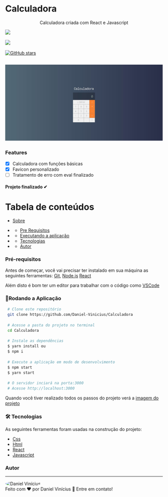 
 <h1> Calculadora </h1>
 <p id="sobre" align="center">
Calculadora criada com React e Javascript

![](https://img.shields.io/badge/license-MIT-green)

![](https://img.shields.io/badge/languege-Portuguese-yellow)

[![GitHub stars](https://img.shields.io/github/stars/Daniel-Vinicius/Webepack?color=FFF300&style=social)](https://github.com/Daniel-Vinicius/Calculadora/stargazers)


<h2 align="center">  <img alt="Imagem do Projeto" id="imagem" title="#Projeto" src="https://github.com/Daniel-Vinicius/Calculadora/blob/master/.github/Imagem.JPG" />  </h2>

### Features 
- [x] Calculadora com funções básicas
- [x] Favicon personalizado
- [ ] Tratamento de erro com eval finalizado

<h4  align="left">
Projeto finalizado ✔
</h4>

Tabela de conteúdos 
================= 
<!--ts-->
 * [Sobre](#sobre) 
 
  *  * [Pre Requisitos](#pre-requisitos)
 *  * [Executando a aplicação](#rodando)
 * * [Tecnologias](#tecnologias)
 *  * [Autor](#autor)
 <!--te-->
 
 
###  Pré-requisitos<a id="pre-requisitos"></a>

Antes de começar, você vai precisar ter instalado em sua máquina as seguintes ferramentas:
 [Git](https://git-scm.com/),
 [Node.js](https://nodejs.org/pt-br/)
 [React](https://reactjs.org/)
 
 Além disto é bom ter um editor para trabalhar com o código como [VSCode](https://code.visualstudio.com/)
 
   ### 🎲Rodando a Aplicação<a id="rodando"></a>
   
````bash 
 # Clone este repositório
 git clone https://github.com/Daniel-Vinicius/Calculadora
 
 # Acesse a pasta do projeto no terminal
 cd Calculadora
 
 # Instale as dependências
 $ yarn install ou
 $ npm i 
 
 # Execute a aplicação em modo de desenvolvimento
 $ npm start 
 $ yarn start
 
 # O servidor inciará na porta:3000
 # Acesse http://localhost:3000
 ````
<p> Quando você tiver realizado todos os passos do projeto verá a  <a href="#imagem" >imagem do projeto</a> </p>

### 🛠 Tecnologias<a id="tecnologias"></a>
 As seguintes ferramentas foram usadas na construção do projeto:
 
  - [Css](https://developer.mozilla.org/pt-BR/docs/Web/CSS) 
  - [Html](https://developer.mozilla.org/pt-BR/docs/Web/HTML)
  - [React](https://reactjs.org/)
  - [Javascript](https://developer.mozilla.org/pt-BR/docs/Web/JavaScript)


### Autor <a id="autor"> </a>

---
<a href="https://github.com/Daniel-Vinicius" style="text-decoration: none;">
<img style="border-radius: 50%;" src="https://avatars3.githubusercontent.com/u/66279500?s=460&u=2978b74f2bfcfec553cdd62c2cf15a0eca6652a3&v=4" width="100px;"  alt="Daniel Vinícius"/>

<br />
<span> Feito com ❤️ por Daniel Vinícius 👋 Entre em contato! </span> 
</a> 
